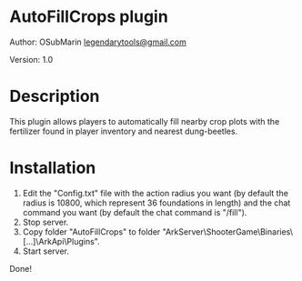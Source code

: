 # AutoFillCrops plugin
Author: OSubMarin <legendarytools@gmail.com>

Version: 1.0

# Description
This plugin allows players to automatically fill nearby crop plots with the fertilizer found in player inventory and nearest dung-beetles.


# Installation
1) Edit the "Config.txt" file with the action radius you want (by default the radius is 10800, which represent 36 foundations in length) and the chat command you want (by default the chat command is "/fill").
2) Stop server.
3) Copy folder "AutoFillCrops" to folder "ArkServer\ShooterGame\Binaries\\[...]\ArkApi\Plugins".
4) Start server.


Done!
